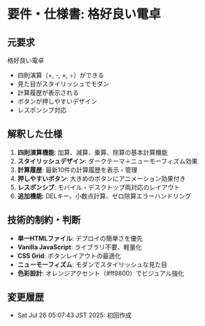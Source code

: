 # 要件・仕様書: 格好良い電卓

## 元要求
格好良い電卓
- 四則演算（+, -, ×, ÷）ができる
- 見た目がスタイリッシュでモダン
- 計算履歴が表示される
- ボタンが押しやすいデザイン
- レスポンシブ対応

## 解釈した仕様
1. **四則演算機能**: 加算、減算、乗算、除算の基本計算機能
2. **スタイリッシュデザイン**: ダークテーマ＋ニューモーフィズム効果
3. **計算履歴**: 最新10件の計算履歴を表示・管理
4. **押しやすいボタン**: 大きめのボタンにアニメーション効果付き
5. **レスポンシブ**: モバイル・デスクトップ両対応のレイアウト
6. **追加機能**: DELキー、小数点計算、ゼロ除算エラーハンドリング

## 技術的制約・判断
- **単一HTMLファイル**: デプロイの簡単さを優先
- **Vanilla JavaScript**: ライブラリ不要、軽量化
- **CSS Grid**: ボタンレイアウトの最適化
- **ニューモーフィズム**: モダンでスタイリッシュな見た目
- **色彩設計**: オレンジアクセント（#ff9800）でビジュアル強化

## 変更履歴
- Sat Jul 26 05:07:43 JST 2025: 初回作成